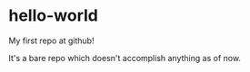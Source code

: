 # hello-world
My first repo at github!

It's a bare repo which doesn't accomplish anything as of now.

